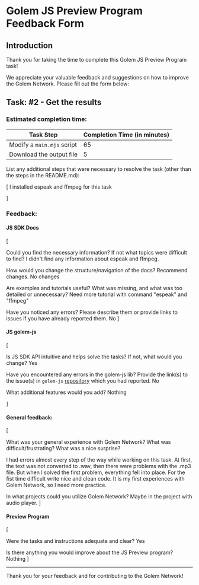 # Golem JS Preview Program Feedback Form

## Introduction

Thank you for taking the time to complete this Golem JS Preview Program task!

We appreciate your valuable feedback and suggestions on how to improve the Golem Network.
Please fill out the form below:

## Task: #2 - Get the results

### Estimated completion time:

| Task Step                  | Completion Time (in minutes) |
| -------------------------- | ---------------------------- |
| Modify a `main.mjs` script |              65                |
| Download the output file    |               5               |

List any additional steps that were necessary to resolve the task (other than the steps in the README.md):

[
I installed espeak and ffmpeg for this task

]

### Feedback:

#### JS SDK Docs

[

Could you find the necessary information? If not what topics were difficult to find?
I didn't find any information about espeak and ffmpeg.

How would you change the structure/navigation of the docs? Recommend changes. 
No changes

Are examples and tutorials useful? What was missing, and what was too detailed or unnecessary?
Need more tutorial with command "espeak" and "ffmpeg"

Have you noticed any errors? Please describe them or provide links to issues if you have already reported them.
No
]

#### JS golem-js

[
    
Is JS SDK API intuitive and helps solve the tasks? If not, what would you change?
Yes

Have you encountered any errors in the golem-js lib? Provide the link(s) to the issue(s) in `golem-js` [repository](https://github.com/golemfactory/golem-js/issues) which you had reported.
No

What additional features would you add?
Nothing

]

#### General feedback:

[

What was your general experience with Golem Network? What was difficult/frustrating?
What was a nice surprise? 

I had errors almost every step of the way while working on this task. At first, the text was not converted to .wav, then there were problems with the .mp3 file. But when I solved the first problem, everything fell into place.
For the fist time difficult write nice and clean code. It is my first experiences with Golem Network, so I need more practice.

In what projects could you utilize Golem Network?
Maybe in the project with audio player.
]

#### Preview Program

[

Were the tasks and instructions adequate and clear? Yes

Is there anything you would improve about the JS Preview program?
Nothing
]


---

Thank you for your feedback and for contributing to the Golem Network!
